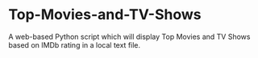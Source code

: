 # Top-Movies-and-TV-Shows
A web-based Python script which will display Top Movies and TV Shows based on IMDb rating in a local text file.
